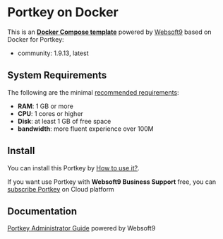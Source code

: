 # Portkey on Docker  

This is an **[Docker Compose template](https://github.com/Websoft9/docker-library)** powered by [Websoft9](https://www.websoft9.com) based on Docker for Portkey:


 - community:  1.9.13, latest


## System Requirements

The following are the minimal [recommended requirements](https://github.com/onlyoffice/docker#recommended-system-requirements):

* **RAM**: 1 GB or more
* **CPU**: 1 cores or higher
* **Disk**: at least 1 GB of free space
* **bandwidth**: more fluent experience over 100M  

## Install

You can install this Portkey by [How to use it?](https://github.com/Websoft9/docker-library#how-to-use-it).   

If you want use Portkey with **Websoft9 Business Support** free, you can [subscribe Portkey](https://www.websoft9.com/apps) on Cloud platform

## Documentation

[Portkey Administrator Guide](https://support.websoft9.com/docs/portkey) powered by Websoft9